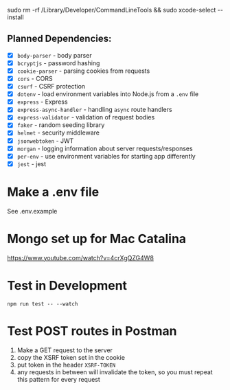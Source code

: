 sudo rm -rf /Library/Developer/CommandLineTools &&
sudo xcode-select --install

## Planned Dependencies:

- [x] `body-parser` - body parser
- [x] `bcryptjs` - password hashing
- [x] `cookie-parser` - parsing cookies from requests
- [x] `cors` - CORS
- [x] `csurf` - CSRF protection
- [x] `dotenv` - load environment variables into Node.js from a `.env` file
- [x] `express` - Express
- [x] `express-async-handler` - handling `async` route handlers
- [x] `express-validator` - validation of request bodies
- [x] `faker` - random seeding library
- [x] `helmet` - security middleware
- [x] `jsonwebtoken` - JWT
- [x] `morgan` - logging information about server requests/responses
- [x] `per-env` - use environment variables for starting app differently
- [x] `jest` - jest

<!-- - `pg@">=8.4.1"` - PostgresQL greater or equal to version 8.4.1
- `sequelize@5` - Sequelize
- `sequelize-cli@5` - use `sequelize` in the command line -->

# Make a .env file

See .env.example

# Mongo set up for Mac Catalina

https://www.youtube.com/watch?v=4crXgQZG4W8

# Test in Development

`npm run test -- --watch`

# Test POST routes in Postman

1. Make a GET request to the server
2. copy the XSRF token set in the cookie 
3. put token in the header `XSRF-TOKEN`
4. any requests in between will invalidate the token, so you must repeat this pattern for every request
